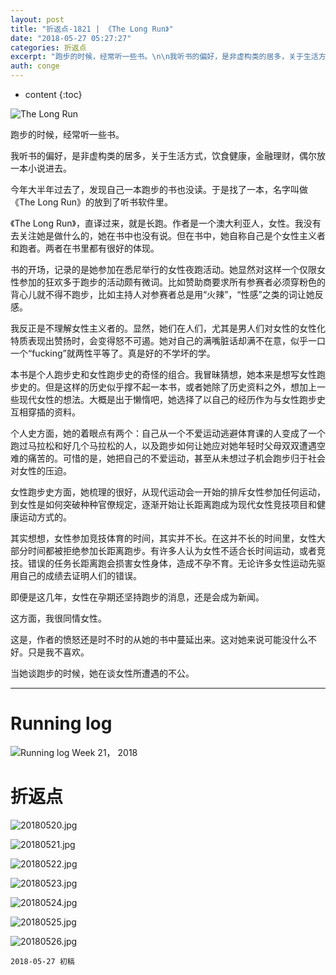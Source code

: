 ```yaml
---
layout: post
title: "折返点-1821 | 《The Long Run》"
date: "2018-05-27 05:27:27"
categories: 折返点
excerpt: "跑步的时候，经常听一些书。\n\n我听书的偏好，是非虚构类的居多，关于生活方式，饮食健康，金融理财，偶尔放一本小说进去..."
auth: conge
---
```

* content
{:toc}

![The Long Run](/assets/images/折返点/118382-ab67f0271c26f138.png)

跑步的时候，经常听一些书。

我听书的偏好，是非虚构类的居多，关于生活方式，饮食健康，金融理财，偶尔放一本小说进去。

今年大半年过去了，发现自己一本跑步的书也没读。于是找了一本，名字叫做《The Long Run》的放到了听书软件里。

《The Long Run》，直译过来，就是长跑。作者是一个澳大利亚人，女性。我没有去关注她是做什么的，她在书中也没有说。但在书中，她自称自己是个女性主义者和跑者。两者在书里都有很好的体现。

书的开场，记录的是她参加在悉尼举行的女性夜跑活动。她显然对这样一个仅限女性参加的狂欢多于跑步的活动颇有微词。比如赞助商要求所有参赛者必须穿粉色的背心儿就不得不跑步，比如主持人对参赛者总是用“火辣”，“性感”之类的词让她反感。

我反正是不理解女性主义者的。显然，她们在人们，尤其是男人们对女性的女性化特质表现出赞扬时，会变得怒不可遏。她对自己的满嘴脏话却满不在意，似乎一口一个“fucking”就两性平等了。真是好的不学坏的学。

本书是个人跑步史和女性跑步史的奇怪的组合。我冒昧猜想，她本来是想写女性跑步史的。但是这样的历史似乎撑不起一本书，或者她除了历史资料之外，想加上一些现代女性的想法。大概是出于懒惰吧，她选择了以自己的经历作为与女性跑步史互相穿插的资料。

个人史方面，她的着眼点有两个：自己从一个不爱运动逃避体育课的人变成了一个跑过马拉松和好几个马拉松的人，以及跑步如何让她应对她年轻时父母双双遭遇空难的痛苦的。可惜的是，她把自己的不爱运动，甚至从未想过子机会跑步归于社会对女性的压迫。

女性跑步史方面，她梳理的很好，从现代运动会一开始的排斥女性参加任何运动，到女性是如何突破种种官僚规定，逐渐开始让长距离跑成为现代女性竞技项目和健康运动方式的。

其实想想，女性参加竞技体育的时间，其实并不长。在这并不长的时间里，女性大部分时间都被拒绝参加长距离跑步。有许多人认为女性不适合长时间运动，或者竞技。错误的任务长距离跑会损害女性身体，造成不孕不育。无论许多女性运动先驱用自己的成绩去证明人们的错误。

即便是这几年，女性在孕期还坚持跑步的消息，还是会成为新闻。

这方面，我很同情女性。

这是，作者的愤怒还是时不时的从她的书中蔓延出来。这对她来说可能没什么不好。只是我不喜欢。

当她谈跑步的时候，她在谈女性所遭遇的不公。

----------------

# Running log
![Running log Week 21， 2018](/assets/images/折返点/118382-aafedd0741b431e7.png)

# 折返点
![20180520.jpg](/assets/images/折返点/118382-5e0926991f0e45a6.jpg)

![20180521.jpg](/assets/images/折返点/118382-ab65a0b7e797b53a.jpg)

![20180522.jpg](/assets/images/折返点/118382-246f55e863f82d17.jpg)

![20180523.jpg](/assets/images/折返点/118382-a6aa1433fc618764.jpg)

![20180524.jpg](/assets/images/折返点/118382-06d94b32c6ddf81b.jpg)

![20180525.jpg](/assets/images/折返点/118382-62f6738d6249446a.jpg)

![20180526.jpg](/assets/images/折返点/118382-c24c59bce486590a.jpg)

```
2018-05-27 初稿
```